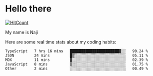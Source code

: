 # Hello there

[![HitCount](http://hits.dwyl.com/na-ji/na-ji.svg)](https://youtu.be/dQw4w9WgXcQ)

My name is Naji

Here are some real time stats about my coding habits:

<!--START_SECTION:waka-->
```text
TypeScript   7 hrs 16 mins   ██████████████████████▓░░   90.24 % 
JSON         24 mins         █▒░░░░░░░░░░░░░░░░░░░░░░░   05.11 % 
MDX          11 mins         ▓░░░░░░░░░░░░░░░░░░░░░░░░   02.39 % 
JavaScript   8 mins          ▒░░░░░░░░░░░░░░░░░░░░░░░░   01.75 % 
Other        2 mins          ░░░░░░░░░░░░░░░░░░░░░░░░░   00.49 % 
```
<!--END_SECTION:waka-->
